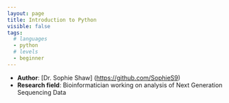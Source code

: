 ```yaml
---
layout: page
title: Introduction to Python
visible: false
tags:
  # languages
  - python
  # levels
  - beginner
---
```

<!-- change visible to true if you want it on the site -->

 - **Author**: [Dr. Sophie Shaw] (https://github.com/SophieS9) 
 - **Research field**: Bioinformatician working on analysis of Next Generation Sequencing Data



